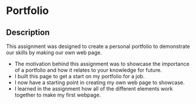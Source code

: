 # Portfolio

## Description

This assignment was designed to create a personal portfolio to demonstrate our skills by making our own web page.

- The motivation behind this assignment was to showcase the importance of a portfolio and how it relates to your knowledge for future.
- I built this page to get a start on my portfolio for a job.
- I now have a starting point in creating my own web page to showcase.
- I learned in the assignment how all of the different elements work together to make my first webpage.

